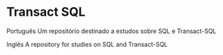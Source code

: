 
# Transact SQL

Português
Um repositório destinado a estudos sobre SQL e Transact-SQL

Inglês
A repository for studies on SQL and Transact-SQL
